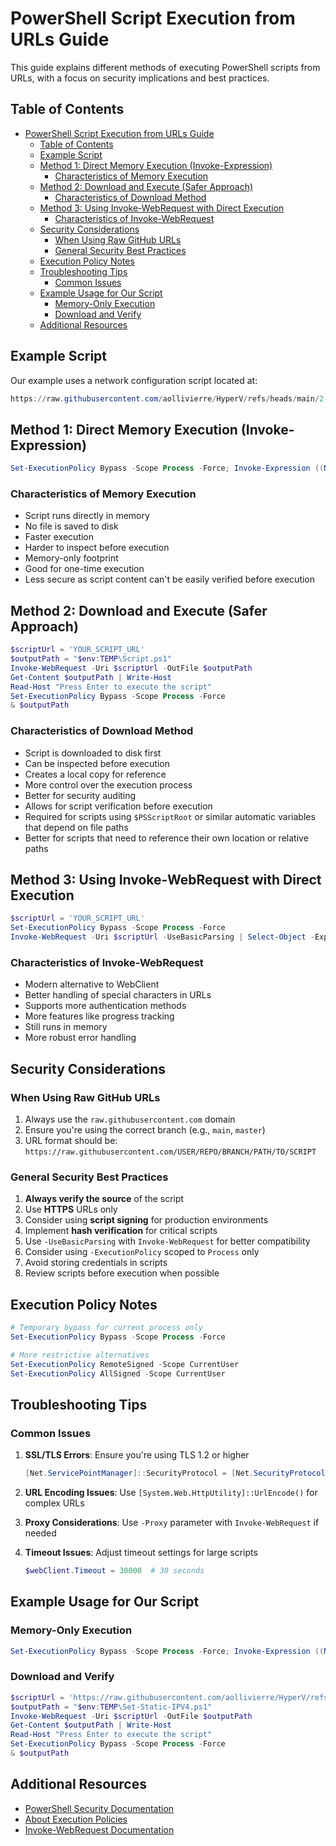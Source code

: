 # PowerShell Script Execution from URLs Guide

This guide explains different methods of executing PowerShell scripts from URLs, with a focus on security implications and best practices.

## Table of Contents

- [PowerShell Script Execution from URLs Guide](#powershell-script-execution-from-urls-guide)
  - [Table of Contents](#table-of-contents)
  - [Example Script](#example-script)
  - [Method 1: Direct Memory Execution (Invoke-Expression)](#method-1-direct-memory-execution-invoke-expression)
    - [Characteristics of Memory Execution](#characteristics-of-memory-execution)
  - [Method 2: Download and Execute (Safer Approach)](#method-2-download-and-execute-safer-approach)
    - [Characteristics of Download Method](#characteristics-of-download-method)
  - [Method 3: Using Invoke-WebRequest with Direct Execution](#method-3-using-invoke-webrequest-with-direct-execution)
    - [Characteristics of Invoke-WebRequest](#characteristics-of-invoke-webrequest)
  - [Security Considerations](#security-considerations)
    - [When Using Raw GitHub URLs](#when-using-raw-github-urls)
    - [General Security Best Practices](#general-security-best-practices)
  - [Execution Policy Notes](#execution-policy-notes)
  - [Troubleshooting Tips](#troubleshooting-tips)
    - [Common Issues](#common-issues)
  - [Example Usage for Our Script](#example-usage-for-our-script)
    - [Memory-Only Execution](#memory-only-execution)
    - [Download and Verify](#download-and-verify)
  - [Additional Resources](#additional-resources)

## Example Script

Our example uses a network configuration script located at:

```powershell
https://raw.githubusercontent.com/aollivierre/HyperV/refs/heads/main/2-Create-HyperV_VM/Latest/Prepare%20Server%20Core%20Domain%20Controller/1-Set-Static-IPV4-from-DHCP-Configs.ps1
```

## Method 1: Direct Memory Execution (Invoke-Expression)

```powershell
Set-ExecutionPolicy Bypass -Scope Process -Force; Invoke-Expression ((New-Object System.Net.WebClient).DownloadString('YOUR_SCRIPT_URL'))
```

### Characteristics of Memory Execution

- Script runs directly in memory
- No file is saved to disk
- Faster execution
- Harder to inspect before execution
- Memory-only footprint
- Good for one-time execution
- Less secure as script content can't be easily verified before execution

## Method 2: Download and Execute (Safer Approach)

```powershell
$scriptUrl = 'YOUR_SCRIPT_URL'
$outputPath = "$env:TEMP\Script.ps1"
Invoke-WebRequest -Uri $scriptUrl -OutFile $outputPath
Get-Content $outputPath | Write-Host
Read-Host "Press Enter to execute the script"
Set-ExecutionPolicy Bypass -Scope Process -Force
& $outputPath
```

### Characteristics of Download Method

- Script is downloaded to disk first
- Can be inspected before execution
- Creates a local copy for reference
- More control over the execution process
- Better for security auditing
- Allows for script verification before execution
- Required for scripts using `$PSScriptRoot` or similar automatic variables that depend on file paths
- Better for scripts that need to reference their own location or relative paths

## Method 3: Using Invoke-WebRequest with Direct Execution

```powershell
$scriptUrl = 'YOUR_SCRIPT_URL'
Set-ExecutionPolicy Bypass -Scope Process -Force
Invoke-WebRequest -Uri $scriptUrl -UseBasicParsing | Select-Object -ExpandProperty Content | Invoke-Expression
```

### Characteristics of Invoke-WebRequest

- Modern alternative to WebClient
- Better handling of special characters in URLs
- Supports more authentication methods
- More features like progress tracking
- Still runs in memory
- More robust error handling

## Security Considerations

### When Using Raw GitHub URLs

1. Always use the `raw.githubusercontent.com` domain
2. Ensure you're using the correct branch (e.g., `main`, `master`)
3. URL format should be: `https://raw.githubusercontent.com/USER/REPO/BRANCH/PATH/TO/SCRIPT`

### General Security Best Practices

1. **Always verify the source** of the script
2. Use **HTTPS** URLs only
3. Consider using **script signing** for production environments
4. Implement **hash verification** for critical scripts
5. Use `-UseBasicParsing` with `Invoke-WebRequest` for better compatibility
6. Consider using `-ExecutionPolicy` scoped to `Process` only
7. Avoid storing credentials in scripts
8. Review scripts before execution when possible

## Execution Policy Notes

```powershell
# Temporary bypass for current process only
Set-ExecutionPolicy Bypass -Scope Process -Force

# More restrictive alternatives
Set-ExecutionPolicy RemoteSigned -Scope CurrentUser
Set-ExecutionPolicy AllSigned -Scope CurrentUser
```

## Troubleshooting Tips

### Common Issues

1. **SSL/TLS Errors**: Ensure you're using TLS 1.2 or higher

   ```powershell
   [Net.ServicePointManager]::SecurityProtocol = [Net.SecurityProtocolType]::Tls12
   ```

2. **URL Encoding Issues**: Use `[System.Web.HttpUtility]::UrlEncode()` for complex URLs

3. **Proxy Considerations**: Use `-Proxy` parameter with `Invoke-WebRequest` if needed

4. **Timeout Issues**: Adjust timeout settings for large scripts

   ```powershell
   $webClient.Timeout = 30000  # 30 seconds
   ```

## Example Usage for Our Script

### Memory-Only Execution

```powershell
Set-ExecutionPolicy Bypass -Scope Process -Force; Invoke-Expression ((New-Object System.Net.WebClient).DownloadString('https://raw.githubusercontent.com/aollivierre/HyperV/refs/heads/main/2-Create-HyperV_VM/Latest/Prepare%20Server%20Core%20Domain%20Controller/1-Set-Static-IPV4-from-DHCP-Configs.ps1'))
```

### Download and Verify

```powershell
$scriptUrl = 'https://raw.githubusercontent.com/aollivierre/HyperV/refs/heads/main/2-Create-HyperV_VM/Latest/Prepare%20Server%20Core%20Domain%20Controller/1-Set-Static-IPV4-from-DHCP-Configs.ps1'
$outputPath = "$env:TEMP\Set-Static-IPV4.ps1"
Invoke-WebRequest -Uri $scriptUrl -OutFile $outputPath
Get-Content $outputPath | Write-Host
Read-Host "Press Enter to execute the script"
Set-ExecutionPolicy Bypass -Scope Process -Force
& $outputPath
```

## Additional Resources

- [PowerShell Security Documentation](https://docs.microsoft.com/en-us/powershell/scripting/learn/security-features)
- [About Execution Policies](https://docs.microsoft.com/en-us/powershell/module/microsoft.powershell.core/about/about_execution_policies)
- [Invoke-WebRequest Documentation](https://docs.microsoft.com/en-us/powershell/module/microsoft.powershell.utility/invoke-webrequest)
